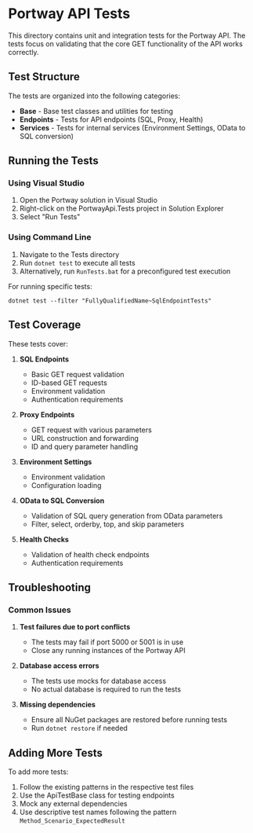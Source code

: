 # Portway API Tests

This directory contains unit and integration tests for the Portway API. The tests focus on validating that the core GET functionality of the API works correctly.

## Test Structure

The tests are organized into the following categories:

- **Base** - Base test classes and utilities for testing
- **Endpoints** - Tests for API endpoints (SQL, Proxy, Health)
- **Services** - Tests for internal services (Environment Settings, OData to SQL conversion)

## Running the Tests

### Using Visual Studio

1. Open the Portway solution in Visual Studio
2. Right-click on the PortwayApi.Tests project in Solution Explorer
3. Select "Run Tests"

### Using Command Line

1. Navigate to the Tests directory
2. Run `dotnet test` to execute all tests
3. Alternatively, run `RunTests.bat` for a preconfigured test execution

For running specific tests:
```
dotnet test --filter "FullyQualifiedName~SqlEndpointTests"
```

## Test Coverage

These tests cover:

1. **SQL Endpoints**
   - Basic GET request validation
   - ID-based GET requests
   - Environment validation
   - Authentication requirements

2. **Proxy Endpoints**
   - GET request with various parameters
   - URL construction and forwarding
   - ID and query parameter handling

3. **Environment Settings**
   - Environment validation
   - Configuration loading

4. **OData to SQL Conversion**
   - Validation of SQL query generation from OData parameters
   - Filter, select, orderby, top, and skip parameters

5. **Health Checks**
   - Validation of health check endpoints
   - Authentication requirements

## Troubleshooting

### Common Issues

1. **Test failures due to port conflicts**
   - The tests may fail if port 5000 or 5001 is in use
   - Close any running instances of the Portway API

2. **Database access errors**
   - The tests use mocks for database access
   - No actual database is required to run the tests

3. **Missing dependencies**
   - Ensure all NuGet packages are restored before running tests
   - Run `dotnet restore` if needed

## Adding More Tests

To add more tests:

1. Follow the existing patterns in the respective test files
2. Use the ApiTestBase class for testing endpoints
3. Mock any external dependencies
4. Use descriptive test names following the pattern `Method_Scenario_ExpectedResult`